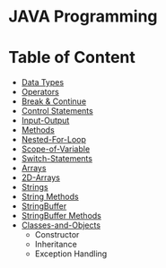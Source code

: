# JAVA Programming
# Table of Content

- [Data Types](#data-types)
- [Operators](#operators)
- [Break & Continue](#break-and-continue)
- [Control Statements](#control-statements)
- [Input-Output](#input-output)
- [Methods](#methods-in-java)
- [Nested-For-Loop](#nested-for-loop)
- [Scope-of-Variable](#scope-of-variable)
- [Switch-Statements](#switch-statements)
- [Arrays](#arrays)
- [2D-Arrays](#2D-arrays)
- [Strings](#strings)
- [String Methods](#string-methods)
- [StringBuffer](#string-buffer)
- [StringBuffer Methods](#string-buffer-methods)
- [Classes-and-Objects](#classes-and-objects)
   - Constructor
   - Inheritance
   - Exception Handling 
